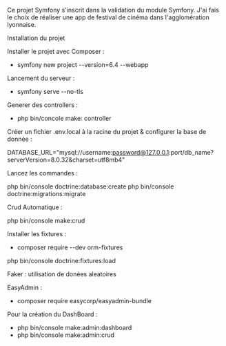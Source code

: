 Ce projet Symfony s'inscrit dans la validation du module Symfony. 
J'ai fais le choix de réaliser une app de festival de cinéma dans l'agglomération lyonnaise. 

Installation du projet 

Installer le projet avec Composer :

- symfony new project --version=6.4 --webapp

Lancement du serveur : 

- symfony serve --no-tls

Generer des controllers : 

- php bin/concole make: controller

Créer un fichier .env.local à la racine du projet & configurer la base de donnée :

DATABASE_URL="mysql://username:password@127.0.0.1:port/db_name?serverVersion=8.0.32&charset=utf8mb4"

Lancez les commandes :

php bin/console doctrine:database:create
php bin/console doctrine:migrations:migrate

Crud Automatique : 

php bin/console make:crud


Installer les fixtures :

- composer require --dev orm-fixtures

php bin/console doctrine:fixtures:load

Faker : utilisation de donées aleatoires

EasyAdmin : 

- composer require easycorp/easyadmin-bundle

Pour la création du DashBoard : 

- php bin/console make:admin:dashboard
- php bin/console make:admin:crud
